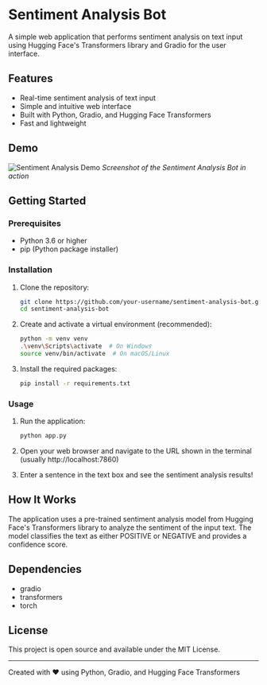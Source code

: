 # Sentiment Analysis Bot

A simple web application that performs sentiment analysis on text input using Hugging Face's Transformers library and Gradio for the user interface.

## Features
- Real-time sentiment analysis of text input
- Simple and intuitive web interface
- Built with Python, Gradio, and Hugging Face Transformers
- Fast and lightweight

## Demo

![Sentiment Analysis Demo](demo.png)
*Screenshot of the Sentiment Analysis Bot in action*

## Getting Started

### Prerequisites
- Python 3.6 or higher
- pip (Python package installer)

### Installation

1. Clone the repository:
   ```bash
   git clone https://github.com/your-username/sentiment-analysis-bot.git
   cd sentiment-analysis-bot
   ```

2. Create and activate a virtual environment (recommended):
   ```bash
   python -m venv venv
   .\venv\Scripts\activate  # On Windows
   source venv/bin/activate  # On macOS/Linux
   ```

3. Install the required packages:
   ```bash
   pip install -r requirements.txt
   ```

### Usage

1. Run the application:
   ```bash
   python app.py
   ```

2. Open your web browser and navigate to the URL shown in the terminal (usually http://localhost:7860)

3. Enter a sentence in the text box and see the sentiment analysis results!

## How It Works

The application uses a pre-trained sentiment analysis model from Hugging Face's Transformers library to analyze the sentiment of the input text. The model classifies the text as either POSITIVE or NEGATIVE and provides a confidence score.

## Dependencies

- gradio
- transformers
- torch

## License

This project is open source and available under the MIT License.

---

Created with ❤️ using Python, Gradio, and Hugging Face Transformers

